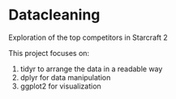 # Datacleaning
Exploration of the top competitors in Starcraft 2

This project focuses on:

1. tidyr to arrange the data in a readable way
2. dplyr for data manipulation
3. ggplot2 for visualization
